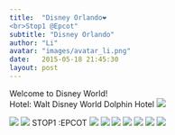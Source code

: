 ```yaml
---
title:  "Disney Orlando❤
<br>Stop1 @Epcot"
subtitle: "Disney Orlando"
author: "Li"
avatar: "images/avatar_li.png"
date:   2015-05-18 21:45:30
layout: post
---
```

Welcome to Disney World!
<br>Hotel: Walt Disney World Dolphin Hotel
<img src="{{ site.baseurl }}/images/pic_hotel_1.jpg">

<!--break-->

<img src="{{ site.baseurl }}/images/pic_hotel_2.jpg">

<img src="{{ site.baseurl }}/images/pic_epcot_1.jpg">
STOP1 :EPCOT
<img src="{{ site.baseurl }}/images/pic_epcot_2.jpg">

<img src="{{ site.baseurl }}/images/pic_epcot_3.jpg">

<img src="{{ site.baseurl }}/images/pic_epcot_4.jpg">

<img src="{{ site.baseurl }}/images/pic_epcot_5.jpg">

<img src="{{ site.baseurl }}/images/pic_epcot_6.jpg">

<img src="{{ site.baseurl }}/images/pic_epcot_7.jpg">

<img src="{{ site.baseurl }}/images/pic_epcot_8.jpg">
